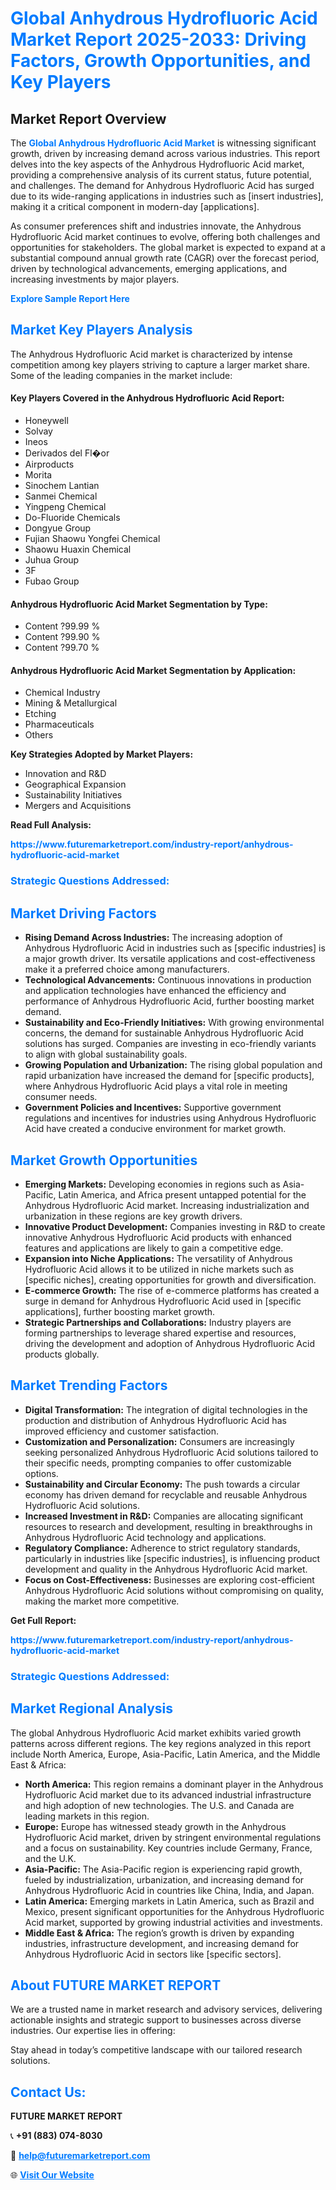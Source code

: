 <h1 style="color: #007BFF;">Global Anhydrous Hydrofluoric Acid Market Report 2025-2033: Driving Factors, Growth Opportunities, and Key Players</h1>

<section id="overview">
<h2>Market Report Overview</h2>
<p>The <a href="https://www.futuremarketreport.com/industry-report/anhydrous-hydrofluoric-acid-market" style="color: #007BFF; text-decoration: none;"><strong>Global Anhydrous Hydrofluoric Acid Market</strong></a> is witnessing significant growth, driven by increasing demand across various industries. This report delves into the key aspects of the Anhydrous Hydrofluoric Acid market, providing a comprehensive analysis of its current status, future potential, and challenges. The demand for Anhydrous Hydrofluoric Acid has surged due to its wide-ranging applications in industries such as [insert industries], making it a critical component in modern-day [applications].</p>
<p>As consumer preferences shift and industries innovate, the Anhydrous Hydrofluoric Acid market continues to evolve, offering both challenges and opportunities for stakeholders. The global market is expected to expand at a substantial compound annual growth rate (CAGR) over the forecast period, driven by technological advancements, emerging applications, and increasing investments by major players.</p>
</section>

<section id="overview">
<p><a href="https://www.futuremarketreport.com/request-sample/reportId=58874" style="color: #007BFF; text-decoration: none;"><strong>Explore Sample Report Here</strong></a></p>
</section>

<section id="key-players">
<h2 style="color: #007BFF;">Market Key Players Analysis</h2>
<p>The Anhydrous Hydrofluoric Acid market is characterized by intense competition among key players striving to capture a larger market share. Some of the leading companies in the market include:</p>
<h4>Key Players Covered in the Anhydrous Hydrofluoric Acid Report:</h4>
<ul><li>Honeywell</li><li>Solvay</li><li>Ineos</li><li>Derivados del Fl�or</li><li>Airproducts</li><li>Morita</li><li>Sinochem Lantian</li><li>Sanmei Chemical</li><li>Yingpeng Chemical</li><li>Do-Fluoride Chemicals</li><li>Dongyue Group</li><li>Fujian Shaowu Yongfei Chemical</li><li>Shaowu Huaxin Chemical</li><li>Juhua Group</li><li>3F</li><li>Fubao Group</li></ul>
<h4>Anhydrous Hydrofluoric Acid Market Segmentation by Type:</h4>
<ul><li>Content ?99.99 %</li><li>Content ?99.90 %</li><li>Content ?99.70 %</li></ul>

<h4>Anhydrous Hydrofluoric Acid Market Segmentation by Application:</h4>
<ul><li>Chemical Industry</li><li>Mining &amp; Metallurgical</li><li>Etching</li><li>Pharmaceuticals</li><li>Others</li></ul>
<p><strong>Key Strategies Adopted by Market Players:</strong></p>
<ul>
<li>Innovation and R&D</li>
<li>Geographical Expansion</li>
<li>Sustainability Initiatives</li>
<li>Mergers and Acquisitions</li>
</ul>
</section>

<section>
<p><strong>Read Full Analysis: </strong></p><a href="https://www.futuremarketreport.com/industry-report/anhydrous-hydrofluoric-acid-market" style="color: #007BFF; text-decoration: none;"><strong>https://www.futuremarketreport.com/industry-report/anhydrous-hydrofluoric-acid-market</strong></a>
<h3 style="color: #007BFF;">Strategic Questions Addressed:</h3>
</section>

<section id="driving-factors">
<h2 style="color: #007BFF;">Market Driving Factors</h2>
<ul>
<li><strong>Rising Demand Across Industries:</strong> The increasing adoption of Anhydrous Hydrofluoric Acid in industries such as [specific industries] is a major growth driver. Its versatile applications and cost-effectiveness make it a preferred choice among manufacturers.</li>
<li><strong>Technological Advancements:</strong> Continuous innovations in production and application technologies have enhanced the efficiency and performance of Anhydrous Hydrofluoric Acid, further boosting market demand.</li>
<li><strong>Sustainability and Eco-Friendly Initiatives:</strong> With growing environmental concerns, the demand for sustainable Anhydrous Hydrofluoric Acid solutions has surged. Companies are investing in eco-friendly variants to align with global sustainability goals.</li>
<li><strong>Growing Population and Urbanization:</strong> The rising global population and rapid urbanization have increased the demand for [specific products], where Anhydrous Hydrofluoric Acid plays a vital role in meeting consumer needs.</li>
<li><strong>Government Policies and Incentives:</strong> Supportive government regulations and incentives for industries using Anhydrous Hydrofluoric Acid have created a conducive environment for market growth.</li>
</ul>
</section>

<section id="growth-opportunities">
<h2 style="color: #007BFF;">Market Growth Opportunities</h2>
<ul>
<li><strong>Emerging Markets:</strong> Developing economies in regions such as Asia-Pacific, Latin America, and Africa present untapped potential for the Anhydrous Hydrofluoric Acid market. Increasing industrialization and urbanization in these regions are key growth drivers.</li>
<li><strong>Innovative Product Development:</strong> Companies investing in R&D to create innovative Anhydrous Hydrofluoric Acid products with enhanced features and applications are likely to gain a competitive edge.</li>
<li><strong>Expansion into Niche Applications:</strong> The versatility of Anhydrous Hydrofluoric Acid allows it to be utilized in niche markets such as [specific niches], creating opportunities for growth and diversification.</li>
<li><strong>E-commerce Growth:</strong> The rise of e-commerce platforms has created a surge in demand for Anhydrous Hydrofluoric Acid used in [specific applications], further boosting market growth.</li>
<li><strong>Strategic Partnerships and Collaborations:</strong> Industry players are forming partnerships to leverage shared expertise and resources, driving the development and adoption of Anhydrous Hydrofluoric Acid products globally.</li>
</ul>
</section>

<section id="trending-factors">
<h2 style="color: #007BFF;">Market Trending Factors</h2>
<ul>
<li><strong>Digital Transformation:</strong> The integration of digital technologies in the production and distribution of Anhydrous Hydrofluoric Acid has improved efficiency and customer satisfaction.</li>
<li><strong>Customization and Personalization:</strong> Consumers are increasingly seeking personalized Anhydrous Hydrofluoric Acid solutions tailored to their specific needs, prompting companies to offer customizable options.</li>
<li><strong>Sustainability and Circular Economy:</strong> The push towards a circular economy has driven demand for recyclable and reusable Anhydrous Hydrofluoric Acid solutions.</li>
<li><strong>Increased Investment in R&D:</strong> Companies are allocating significant resources to research and development, resulting in breakthroughs in Anhydrous Hydrofluoric Acid technology and applications.</li>
<li><strong>Regulatory Compliance:</strong> Adherence to strict regulatory standards, particularly in industries like [specific industries], is influencing product development and quality in the Anhydrous Hydrofluoric Acid market.</li>
<li><strong>Focus on Cost-Effectiveness:</strong> Businesses are exploring cost-efficient Anhydrous Hydrofluoric Acid solutions without compromising on quality, making the market more competitive.</li>
</ul>
</section>

<section>
<p><strong>Get Full Report: </strong></p><a href="https://www.futuremarketreport.com/industry-report/anhydrous-hydrofluoric-acid-market" style="color: #007BFF; text-decoration: none;"><strong>https://www.futuremarketreport.com/industry-report/anhydrous-hydrofluoric-acid-market</strong></a>
<h3 style="color: #007BFF;">Strategic Questions Addressed:</h3>
</section>


<section id="regional-analysis">
<h2 style="color: #007BFF;">Market Regional Analysis</h2>
<p>The global Anhydrous Hydrofluoric Acid market exhibits varied growth patterns across different regions. The key regions analyzed in this report include North America, Europe, Asia-Pacific, Latin America, and the Middle East & Africa:</p>
<ul>
<li><strong>North America:</strong> This region remains a dominant player in the Anhydrous Hydrofluoric Acid market due to its advanced industrial infrastructure and high adoption of new technologies. The U.S. and Canada are leading markets in this region.</li>
<li><strong>Europe:</strong> Europe has witnessed steady growth in the Anhydrous Hydrofluoric Acid market, driven by stringent environmental regulations and a focus on sustainability. Key countries include Germany, France, and the U.K.</li>
<li><strong>Asia-Pacific:</strong> The Asia-Pacific region is experiencing rapid growth, fueled by industrialization, urbanization, and increasing demand for Anhydrous Hydrofluoric Acid in countries like China, India, and Japan.</li>
<li><strong>Latin America:</strong> Emerging markets in Latin America, such as Brazil and Mexico, present significant opportunities for the Anhydrous Hydrofluoric Acid market, supported by growing industrial activities and investments.</li>
<li><strong>Middle East & Africa:</strong> The region’s growth is driven by expanding industries, infrastructure development, and increasing demand for Anhydrous Hydrofluoric Acid in sectors like [specific sectors].</li>
</ul>
</section>

<footer>
<h2 style="color: #007BFF;">About FUTURE MARKET REPORT</h2>
<p>We are a trusted name in market research and advisory services, delivering actionable insights and strategic support to businesses across diverse industries. Our expertise lies in offering:</p>

<p>Stay ahead in today’s competitive landscape with our tailored research solutions.</p>

<h2 style="color: #007BFF;">Contact Us:</h2>
<p><strong>FUTURE MARKET REPORT</strong></p>
<p>📞 <strong>+91 (883) 074-8030</strong></p>
<p>📧 <strong><a href="mailto:help@futuremarketreport.com" style="color: #007BFF;">help@futuremarketreport.com</a></strong></p>
<p>🌐 <strong><a href="https://www.futuremarketreport.com/" style="color: #007BFF;">Visit Our Website</a></strong></p>
</footer>